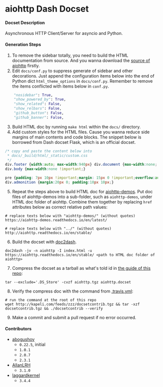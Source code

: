 aiohttp Dash Docset
=======================

#### Docset Description
Asynchronous HTTP Client/Server for asyncio and Python.

#### Generation Steps
1. To remove the sidebar totally, you need to build the HTML documentation from source. And you wanna download the [source of aiohttp](https://github.com/aio-libs/aiohttp/) firstly.
2. Edit `docs/conf.py` to suppress generate of sidebar and other decorations. Just append the configuration items below into the end of Python dict `html_theme_options` in `docs/conf.py`. Remember to remove the items conflicted with items below in `conf.py`.

```python
    "nosidebar": True,
    "show_powered_by": True,
    "show_related": False,
    "show_relbars": False,
    "github_button": False,
    "github_banner": False,
```

3. Build HTML doc by running `make html` within the `docs/` directory.
4. Add custom styles for the HTML files. Cause you wanna reduce side margins of main contents and code blocks. The snippet below is borrowed from Dash docset Flask, which is an official docset.

```css
/* copy and paste the content below into
 * docs/_build/html/_static/custom.css
 */
div.footer {width:auto; max-width:940px} div.document {max-width:none; width: auto} div.related {display:none;} div.sphinxsidebar {display:none;} a.headerlink {display:none;} div.bodywrapper {margin: 0 0 0 0px;}
div.body {max-width:none !important;}

pre {padding: 7px 10px !important;margin: 15px 0 !important;overflow:auto;}
div.admonition {margin:20px 0; padding:10px 10px;}
```

5. Repeat the steps above to build HTML doc for [aiohttp-demos](https://github.com/aio-libs/aiohttp-demos). Put doc files of aiohttp-demos into a sub-folder, such as `aiohttp-demos`, under HTML doc folder of aiohttp. Combine them together by replacing `href` attributes below as correct relative path values:

```
# replace texts below with "aiohttp-demos/" (without quotes)
https://aiohttp-demos.readthedocs.io/en/latest/

# replace texts below with "../" (without quotes)
http://aiohttp.readthedocs.io/en/stable/
```

6. Build the docset with [doc2dash](https://github.com/hynek/doc2dash).


```shell
doc2dash -jv -n aiohttp -I index.html -u https://aiohttp.readthedocs.io/en/stable/ <path to HTML doc folder of aiohttp>
```

7. Compress the docset as a tarball as what's told id in [the guide of this repo](https://github.com/Kapeli/Dash-User-Contributions):

```shell
tar --exclude='.DS_Store' -cvzf aiohttp.tgz aiohttp.docset
```

8. Verify the compress doc with the command from [.travis.yml](https://github.com/Kapeli/Dash-User-Contributions/blob/master/.travis.yml):

```shell
# run the command at the root of this repo
wget http://kapeli.com/feeds/zzz/docsetcontrib.tgz && tar -xzf docsetcontrib.tgz && ./docsetcontrib --verify
```

9. Make a commit and
submit a pull request if no error occurred.

#### Contributors
- [abogushov](https://github.com/abogushov)
    - `0.22.5`, initial
    - `1.0.1`
    - `2.0.7`
    - `2.3.1`
- [AllanLRH](https://github.com/AllanLRH)
    - `3.1.0`
- [laggardkernel](https://github.com/laggardkernel)
    - `3.4.4`
